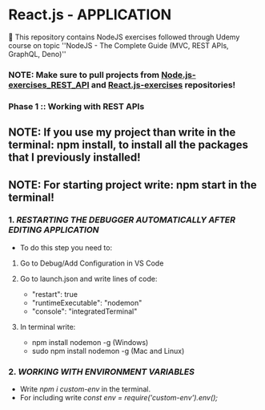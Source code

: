 # React.js - APPLICATION
📝 This repository contains NodeJS exercises followed through Udemy course on topic ''NodeJS - The Complete Guide (MVC, REST APIs, GraphQL, Deno)''

### NOTE: Make sure to pull projects from [Node.js-exercises_REST_API](https://github.com/merima98/Node.js-exercises_REST_API) and [React.js-exercises](https://github.com/merima98/React.js-exercises) repositories! 
  

### Phase 1 :: Working with REST APIs

## NOTE: If you use my project than write in the terminal: npm install, to install all the packages that I previously installed!

## NOTE: For starting project write: npm start in the terminal!  
 
 
### 1. *RESTARTING THE DEBUGGER AUTOMATICALLY AFTER EDITING APPLICATION*

- To do this step you need to:

1. Go to Debug/Add Configuration in VS Code

2. Go to launch.json and write lines of code:

   - "restart": true
   - "runtimeExecutable": "nodemon"
   - "console": "integratedTerminal"
   
3. In terminal write:

   - npm install nodemon -g (Windows)   
   - sudo npm install nodemon -g (Mac and Linux) 
   
### 2. *WORKING WITH ENVIRONMENT VARIABLES*

- Write *npm i custom-env* in the terminal. 
- For including write *const env = require('custom-env').env();*
	 
 
	

 



	 
  
  
